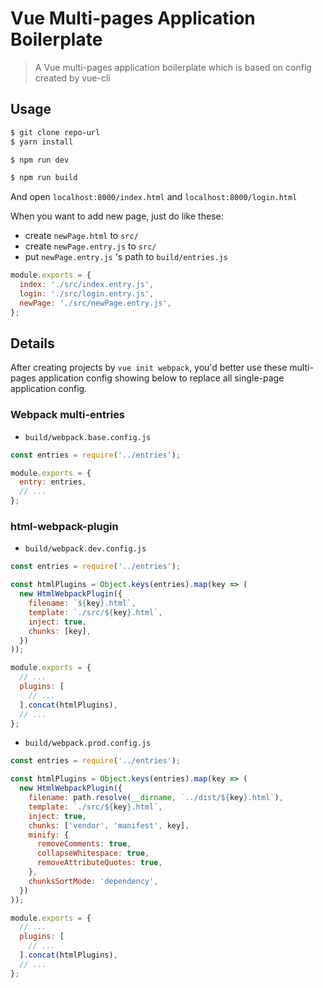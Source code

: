 # Vue Multi-pages Application Boilerplate
> A Vue multi-pages application boilerplate which is based on config created by vue-cli

## Usage

```bash
$ git clone repo-url
$ yarn install

$ npm run dev

$ npm run build
```

And open `localhost:8000/index.html` and `localhost:8000/login.html`

When you want to add new page, just do like these:

- create `newPage.html` to `src/`
- create `newPage.entry.js` to `src/`
- put `newPage.entry.js` 's path to `build/entries.js`

```js
module.exports = {
  index: './src/index.entry.js',
  login: './src/login.entry.js',
  newPage: './src/newPage.entry.js',
};
```

## Details

After creating projects by `vue init webpack`,
you'd better use these multi-pages application config showing below to replace
all single-page application config.

### Webpack multi-entries

- `build/webpack.base.config.js`

```js
const entries = require('../entries');

module.exports = {
  entry: entries,
  // ...
};
```

### html-webpack-plugin

- `build/webpack.dev.config.js`

```js
const entries = require('../entries');

const htmlPlugins = Object.keys(entries).map(key => (
  new HtmlWebpackPlugin({
    filename: `${key}.html`,
    template: `./src/${key}.html`,
    inject: true,
    chunks: [key],
  })
));

module.exports = {
  // ...
  plugins: [
    // ...
  ].concat(htmlPlugins),
  // ...
};

```

- `build/webpack.prod.config.js`

```js
const entries = require('../entries');

const htmlPlugins = Object.keys(entries).map(key => (
  new HtmlWebpackPlugin({
    filename: path.resolve(__dirname, `../dist/${key}.html`),
    template: `./src/${key}.html`,
    inject: true,
    chunks: ['vendor', 'manifest', key],
    minify: {
      removeComments: true,
      collapseWhitespace: true,
      removeAttributeQuotes: true,
    },
    chunksSortMode: 'dependency',
  })
));

module.exports = {
  // ...
  plugins: [
    // ...
  ].concat(htmlPlugins),
  // ...
};
```
